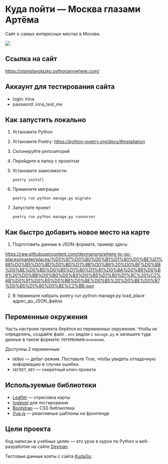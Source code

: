 # Куда пойти — Москва глазами Артёма

Cайт о самых интересных местах в Москве.

![](static/mainpage.png)

## Ссылка на сайт
https://stanislavglazko.pythonanywhere.com/


## Аккаунт для тестирования сайта

- login: Irina
- password: irina_test_me


## Как запустить локально

1) Установите Python
2) Установите Poetry: 
https://python-poetry.org/docs/#installation

3) Склонируйте репозиторий
4) Перейдите в папку с проектом
5) Установите зависимости:
    ```
    poetry install 
    ```
6) Примените миграции 
    ```
    poetry run python manage.py migrate
    ```
7) Запустите проект 
    ```
    poetry run python manage.py runserver
    ```

## Как быстро добавить новое место на карте

1) Подготовить данные в JSON-формате, пример здесь:

https://raw.githubusercontent.com/devmanorg/where-to-go-places/master/places/%D0%97%D0%B0%D0%B1%D1%80%D0%BE%D1%88%D0%B5%D0%BD%D0%BD%D1%8B%D0%B9%20%D0%BF%D0%B8%D0%BE%D0%BD%D0%B5%D1%80%D1%81%D0%BA%D0%B8%D0%B9%20%D0%BB%D0%B0%D0%B3%D0%B5%D1%80%D1%8C%20%C2%AB%D0%91%D0%B5%D0%BB%D0%BE%D0%B5%20%D0%BE%D0%B7%D0%B5%D1%80%D0%BE%C2%BB.json

2) В терминале набрать poetry run python manage.py load_place адрес_до_JSON_файла 

## Переменные окружения

Часть настроек проекта берётся из переменных окружения. Чтобы их определить, создайте файл `.env` рядом с `manage.py` и запишите туда данные в таком формате: `ПЕРЕМЕННАЯ=значение`.

Доступны 2 переменные:
- `DEBUG` — дебаг-режим. Поставьте True, чтобы увидеть отладочную информацию в случае ошибки.
- `SECRET_KEY` — секретный ключ проекта


## Используемые библиотеки

* [Leaflet](https://leafletjs.com/) — отрисовка карты
* [loglevel](https://www.npmjs.com/package/loglevel) для логгирования
* [Bootstrap](https://getbootstrap.com/) — CSS библиотека
* [Vue.js](https://ru.vuejs.org/) — реактивные шаблоны на фронтенде

## Цели проекта

Код написан в учебных целях — это урок в курсе по Python и веб-разработке на сайте [Devman](https://dvmn.org).

Тестовые данные взяты с сайта [KudaGo](https://kudago.com).

